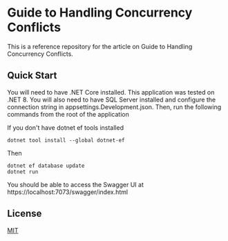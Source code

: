 # Guide to Handling Concurrency Conflicts
This is a reference repository for the article on Guide to Handling Concurrency Conflicts.

## Quick Start
You will need to have .NET Core installed. This application was tested on .NET 8. You will also need to have SQL Server installed and configure the connection string in appsettings.Development.json. Then, run the following commands from the root of the application

If you don't have dotnet ef tools installed
```
dotnet tool install --global dotnet-ef
```

Then

```
dotnet ef database update
dotnet run
```

You should be able to access the Swagger UI at https://localhost:7073/swagger/index.html

## License
[MIT](./LICENSE)